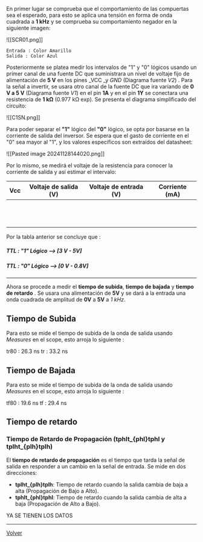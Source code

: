 En primer lugar se comprueba que el comportamiento de las compuertas sea el esperado, para esto se aplica una tensión en forma de onda cuadrada a **1 kHz** y se comprueba su comportamiento negador en la siguiente imagen:

![[SCR01.png]]

	Entrada : Color Amarillo
	Salida : Color Azul

Posteriormente se platea medir los intervalos de "1" y "0" lógicos usando un primer canal de una fuente DC que suministrara un nivel de voltaje fijo de alimentación de **5 V** en los pines _VCC _y _GND_ (Diagrama fuente *V2*) .  Para la señal a invertir, se usara otro canal de la fuente DC que ira variando de **0 V a 5 V**  (Diagrama fuente *V1*) en el pin **1A**  y  en el pin  **1Y** se conectara una resistencia de **1 kΩ** (0.977 kΩ exp).  Se presenta el diagrama simplificado del circuito:

![[C1SN.png]]

Para poder separar el **"1"** lógico del **"0"** lógico,  se opta por basarse en la corriente de salida del inversor. Se espera que el gasto de corriente en el "0" sea mayor al "1", y los valores específicos son extraídos del datasheet:

![[Pasted image 20241128144020.png]]

Por lo mismo, se medirá el voltaje de la resistencia para conocer la corriente de salida y así estimar el intervalo:

| **Vcc** | **Voltaje de salida (V)** | **Voltaje de entrada (V)** | **Corriente (mA)** |
| ------- | ------------------------- | -------------------------- | ------------------ |
|         |                           |                            |                    |
|         |                           |                            |                    |
|         |                           |                            |                    |
|         |                           |                            |                    |
|         |                           |                            |                    |
|         |                           |                            |                    |
|         |                           |                            |                    |
|         |                           |                            |                    |
|         |                           |                            |                    |
|         |                           |                            |                    |
|         |                           |                            |                    |
|         |                           |                            |                    |


Por la tabla anterior se concluye que :

##### TTL : "1" Lógico  --> [3 V - 5V]
##### TTL : "0" Lógico  --> [0 V - 0.8V]

--- 

Ahora se procede a medir el **tiempo de subida**, **tiempo de bajada** y **tiempo de retardo** . Se usara una alimentación de **5V** y se dará a la entrada una onda cuadrada de amplitud de **0V** a **5V** a _1 kHz_.

## Tiempo de Subida

Para esto se mide el tiempo de subida de la onda de salida usando _Measures_ en el scope, esto arroja lo siguiente :

tr80 : 26.3 ns
tr : 33.2 ns
## Tiempo de Bajada

Para esto se mide el tiempo de subida de la onda de salida usando _Measures_ en el scope, esto arroja lo siguiente :

tf80 : 19.6 ns
tf : 29.4 ns

## Tiempo de retardo

### Tiempo de Retardo de Propagación (tphlt_{phl}tphl​ y tplht_{plh}tplh​)

El **tiempo de retardo de propagación** es el tiempo que tarda la señal de salida en responder a un cambio en la señal de entrada. Se mide en dos direcciones:

- **tplht_{plh}tplh​**: Tiempo de retardo cuando la salida cambia de baja a alta (Propagación de Bajo a Alto).
- **tphlt_{phl}tphl​**: Tiempo de retardo cuando la salida cambia de alta a baja (Propagación de Alto a Bajo).

YA SE TIENEN LOS DATOS


---


[Volver](https://github.com/juamorenogo/Digital_2024_2/tree/main/Lab_01/SN70LS04)
